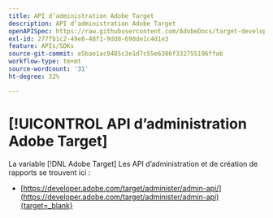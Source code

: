 ```yaml
---
title: API d’administration Adobe Target
description: API d’administration Adobe Target
openAPISpec: https://raw.githubusercontent.com/AdobeDocs/target-developers/main/src/admin-api.json
exl-id: 277fb1c2-49e8-48f1-9dd8-690de1c4d1e3
feature: APIs/SDKs
source-git-commit: e5bae1ac9485c3e1d7c55e6386f332755196ffab
workflow-type: tm+mt
source-wordcount: '31'
ht-degree: 32%

---
```


# [!UICONTROL API d’administration Adobe Target]

La variable [!DNL Adobe Target] Les API d’administration et de création de rapports se trouvent ici :

* [https://developer.adobe.com/target/administer/admin-api/](https://developer.adobe.com/target/administer/admin-api){target=_blank}

